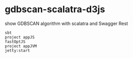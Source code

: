 # gdbscan-scalatra-d3js
show GDBSCAN algorithm with scalatra and Swagger Rest

	sbt
	project appJS
	fastOptJS
	project appJVM
	jetty:start



